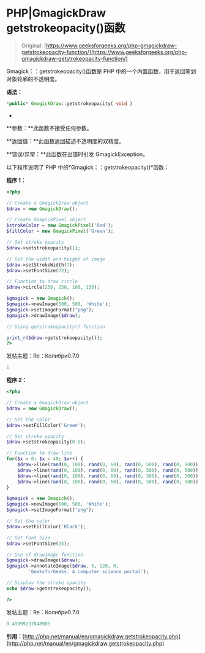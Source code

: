 # PHP|GmagickDraw getstrokeopacity()函数

> Original: [https://www.geeksforgeeks.org/php-gmagickdraw-getstrokeopacity-function/](https://www.geeksforgeeks.org/php-gmagickdraw-getstrokeopacity-function/)

Gmagick：：getstrokeopacity()函数是 PHP 中的一个内置函数，用于返回笔划对象轮廓的不透明度。

**语法：**

```php
*public* GmagickDraw::getstrokeopacity( void )
```

*
**参数：**此函数不接受任何参数。

**返回值：**此函数返回描述不透明度的双精度。

**错误/异常：**此函数在出错时引发 GmagickException。

以下程序说明了 PHP 中的*Gmagick：：getstrokeopacity()*函数：

**程序 1：**

```php
<?php 

// Create a GmagickDraw object 
$draw = new GmagickDraw(); 

// Create GmagickPixel object 
$strokeColor = new GmagickPixel('Red'); 
$fillColor = new GmagickPixel('Green'); 

// Set stroke opacity
$draw->setstrokeopacity(1); 

// Set the width and height of image 
$draw->setStrokeWidth(7); 
$draw->setFontSize(72); 

// Function to draw circle  
$draw->circle(250, 250, 100, 150); 

$gmagick = new Gmagick(); 
$gmagick->newImage(500, 500, 'White'); 
$gmagick->setImageFormat("png"); 
$gmagick->drawImage($draw); 

// Using getstrokeopacity() function

print_r($draw->getstrokeopacity());
?> 
```

发帖主题：Re：Колибри0.7.0

```php
1
```

**程序 2：**

```php
<?php 

// Create a GmagickDraw object 
$draw = new GmagickDraw();  

// Set the color
$draw->setFillColor('Green'); 

// Set stroke opacity
$draw->setstrokeopacity(0.5);

// Function to draw line
for($x = 0; $x < 40; $x++) {
    $draw->line(rand(0, 100), rand(0, 60), rand(0, 500), rand(0, 500));
    $draw->line(rand(0, 100), rand(0, 60), rand(0, 500), rand(0, 500));
    $draw->line(rand(0, 100), rand(0, 60), rand(0, 500), rand(0, 500));
    $draw->line(rand(0, 100), rand(0, 60), rand(0, 500), rand(0, 500));
}

$gmagick = new Gmagick(); 
$gmagick->newImage(500, 500, 'White'); 
$gmagick->setImageFormat("png"); 

// Set the color
$draw->setFillColor('Black'); 

// Set Font Size
$draw->setFontSize(25); 

// Use of drawimage function
$gmagick->drawImage($draw); 
$gmagick->annotateImage($draw, 5, 120, 0, 
        'GeeksforGeeks: A computer science portal'); 

// Display the stroke opacity
echo $draw->getstrokeopacity();

?> 
```

发帖主题：Re：Колибри0.7.0

```php
0.49999237048905
```

**引用：**[http://php.net/manual/en/gmagickdraw.getstrokeopacity.php](http://php.net/manual/en/gmagickdraw.getstrokeopacity.php)